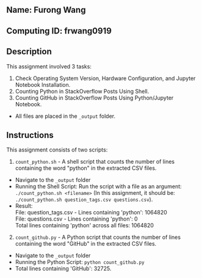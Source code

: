 ## Name: Furong Wang
## Computing ID: frwang0919

## Description 
This assignment involved 3 tasks:
1. Check Operating System Version, Hardware Configuration, and Jupyter Notebook Installation.
2. Counting Python in StackOverflow Posts Using Shell.
3. Counting GitHub in StackOverflow Posts Using Python/Jupyter Notebook.
- All files are placed in the `_output` folder.

## Instructions 
This assignment consists of two scripts:
1. `count_python.sh` - A shell script that counts the number of lines containing the word "python" in the extracted CSV files.
- Navigate to the `_output` folder
- Running the Shell Script: Run the script with a file as an argument: `./count_python.sh <filename>` (In this assignment, it should be: `./count_python.sh question_tags.csv questions.csv`).
- Result:  
File: question_tags.csv - Lines containing 'python': 1064820  
File: questions.csv - Lines containing 'python': 0  
Total lines containing 'python' across all files: 1064820  

2. `count_github.py` - A Python script that counts the number of lines containing the word "GitHub" in the extracted CSV files.
- Navigate to the `_output` folder
- Running the Python Script: `python count_github.py`
- Total lines containing 'GitHub': 32725.
